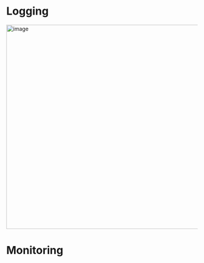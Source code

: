 # Logging

<img width="538" alt="image" src="https://user-images.githubusercontent.com/64528476/217869930-57585c13-3228-42d9-87f7-1b7687434945.png">

# Monitoring

